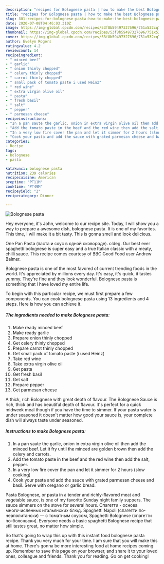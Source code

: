 ```yaml
---
description: "recipes for Bolognese pasta | how to make the best Bolognese pasta"
title: "recipes for Bolognese pasta | how to make the best Bolognese pasta"
slug: 801-recipes-for-bolognese-pasta-how-to-make-the-best-bolognese-pasta
date: 2020-07-08T04:46:03.310Z
image: https://img-global.cpcdn.com/recipes/53f8b59497327696/751x532cq70/bolognese-pasta-recipe-main-photo.jpg
thumbnail: https://img-global.cpcdn.com/recipes/53f8b59497327696/751x532cq70/bolognese-pasta-recipe-main-photo.jpg
cover: https://img-global.cpcdn.com/recipes/53f8b59497327696/751x532cq70/bolognese-pasta-recipe-main-photo.jpg
author: Evelyn Rogers
ratingvalue: 4.2
reviewcount: 14
recipeingredient:
- " minced beef"
- " garlic"
- " onion thinly chopped"
- " celery thinly chopped"
- " carrot thinly chopped"
- " small pack of tomato paste i used Heinz"
- " red wine"
- " extra virgin olive oil"
- " pasta"
- " fresh basil"
- " salt"
- " pepper"
- " parmesan cheese"
recipeinstructions:
- "In a pan saute the garlic, onion in extra virgin olive oil then add the minced beef. Let it fry until the minced are golden brown then add the celery and carrots."
- "Add the tomato paste in the beef and the red wine then add the salt, pepper."
- "In a very low fire cover the pan and let it simmer for 2 hours (slow cooking)"
- "Cook your pasta and add the sauce with grated parmesan cheese and basil. Serve with oregano or garlic bread."
categories:
- Recipe
tags:
- bolognese
- pasta

katakunci: bolognese pasta 
nutrition: 239 calories
recipecuisine: American
preptime: "PT11M"
cooktime: "PT49M"
recipeyield: "2"
recipecategory: Dinner

---
```



![Bolognese pasta](https://img-global.cpcdn.com/recipes/53f8b59497327696/751x532cq70/bolognese-pasta-recipe-main-photo.jpg)

Hey everyone, it's John, welcome to our recipe site. Today, I will show you a way to prepare a awesome dish, bolognese pasta. It is one of my favorites. This time, I will make it a bit tasty. This is gonna smell and look delicious.

One Pan Pasta (паста и соус в одной сковороде). oldeg. Our best ever spaghetti bolognese is super easy and a true Italian classic with a meaty, chilli sauce. This recipe comes courtesy of BBC Good Food user Andrew Balmer.

Bolognese pasta is one of the most favored of current trending foods in the world. It's appreciated by millions every day. It's easy, it's quick, it tastes yummy. They're fine and they look wonderful. Bolognese pasta is something that I have loved my entire life.


To begin with this particular recipe, we must first prepare a few components. You can cook bolognese pasta using 13 ingredients and 4 steps. Here is how you can achieve it.

<!--inarticleads1-->

##### The ingredients needed to make Bolognese pasta:

1. Make ready  minced beef
1. Make ready  garlic
1. Prepare  onion thinly chopped
1. Get  celery thinly chopped
1. Prepare  carrot thinly chopped
1. Get  small pack of tomato paste (i used Heinz)
1. Take  red wine
1. Take  extra virgin olive oil
1. Get  pasta
1. Get  fresh basil
1. Get  salt
1. Prepare  pepper
1. Get  parmesan cheese


A thick, rich Bolognese with great depth of flavour. The Bolognese Sauce is rich, thick and has beautiful depth of flavour. It&#39;s perfect for a quick midweek meal though if you have the time to simmer. If your pasta water is under seasoned it doesn&#39;t matter how good your sauce is, your complete dish will always taste under seasoned. 

<!--inarticleads2-->

##### Instructions to make Bolognese pasta:

1. In a pan saute the garlic, onion in extra virgin olive oil then add the minced beef. Let it fry until the minced are golden brown then add the celery and carrots.
1. Add the tomato paste in the beef and the red wine then add the salt, pepper.
1. In a very low fire cover the pan and let it simmer for 2 hours (slow cooking)
1. Cook your pasta and add the sauce with grated parmesan cheese and basil. Serve with oregano or garlic bread.


Pasta Bolognese, or pasta in a tender and richly-flavored meat and vegetable sauce, is one of my favorite Sunday night family suppers. The sauce simmers on the stove for several hours. Cпагетти - основа многочисленных итальянских блюд. Spaghetti Napoli (спагетти по-неаполитански) — с томатным соусом, Spaghetti Bolognese (спагетти по-болоньски). Everyone needs a basic spaghetti Bolognese recipe that still tastes great, no matter how simple. 

So that's going to wrap this up with this instant food bolognese pasta recipe. Thank you very much for your time. I am sure that you will make this at home. There's gonna be more interesting food at home recipes coming up. Remember to save this page on your browser, and share it to your loved ones, colleague and friends. Thank you for reading. Go on get cooking!
